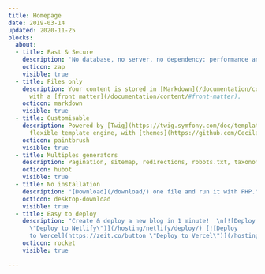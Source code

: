 ```yaml
---
title: Homepage
date: 2019-03-14
updated: 2020-11-25
blocks:
  about:
  - title: Fast & Secure
    description: 'No database, no server, no dependency: performance and security.'
    octicon: zap
    visible: true
  - title: Files only
    description: Your content is stored in [Markdown](/documentation/content/#body) flat files
      with a [front matter](/documentation/content/#front-matter).
    octicon: markdown
    visible: true
  - title: Customisable
    description: Powered by [Twig](https://twig.symfony.com/doc/templates.html), a
      flexible template engine, with [themes](https://github.com/Cecilapp?q=theme#org-repositories) support.
    octicon: paintbrush
    visible: true
  - title: Multiples generators
    description: Pagination, sitemap, redirections, robots.txt, taxonomies, RSS are generated automatically.
    octicon: hubot
    visible: true
  - title: No installation
    description: "[Download](/download/) one file and run it with PHP."
    octicon: desktop-download
    visible: true
  - title: Easy to deploy
    description: "Create & deploy a new blog in 1 minute!  \n[![Deploy to Netlify](https://www.netlify.com/img/deploy/button.svg
      \"Deploy to Netlify\")](/hosting/netlify/deploy/) [![Deploy
      to Vercel](https://zeit.co/button \"Deploy to Vercel\")](/hosting/vercel/deploy/)"
    octicon: rocket
    visible: true

---
```

